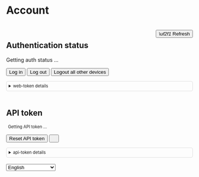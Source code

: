 <h1 data-i18n-key="header-account">Account</h1>

<!--account_start-->

<script src='./app/tools.js'></script>
<script src='./app/locale.js'></script>

<script>

function nav_to(url) {
    location.href = url;
}

async function refresh_auth_status() {
    let el = document.getElementById('authstatus');
    let logoutallbutton = document.getElementById('logoutallbutton');

    el.innerHTML = "Getting auth status ...";
    await tools.sleepms(200);

    let auth = tools.get_auth_info();

    if (auth) {
        el.setAttribute("data-i18n-key", "notify-logged-as");
        el.innerHTML = "Logged in as ";
        translateElement(el);
        let html = '<b>' + auth.username + '</b>';
        //html += "<br>Web token valid until ";
        //html += new window.Date(auth.exp * 1000).toISOString().split("T")[0];
        //html += " (will be auto-renewed)";
        el.innerHTML += html;
        logoutallbutton.disabled = false;
    } else {
        el.setAttribute("data-i18n-key", "login-status");
        el.innerHTML = "Not logged in.";
        translateElement(el);
        logoutallbutton.disabled = true;
    }
}

async function refresh_api_token(reset) {
    let el = document.getElementById('apitoken');
    let resetapikeybutton = document.getElementById('resetapikey');
    let auth = tools.get_auth_info();

    el.innerHTML = "Getting Getting API token ...";
    await tools.sleepms(200);

    if (auth) {
        let url = tools.build_api_url("apitoken");
        if (reset) { url += "?reset=1"; }
        let init = {method: "GET", headers:{authtoken: auth.token}};
        let res = await fetch(url, init);
        if (res.status != 200) {
            el.innerText = "Fail: " + await res.text();
            return;
        }
        d = JSON.parse(await res.text());
        el.innerText = d.token;
        resetapikeybutton.disabled = false;
    } else {
        el.setAttribute("data-i18n-key", "notify-not-available");
        el.innerHTML = "Not available.";
        translateElement(el);
        resetapikeybutton.disabled = true;
    }
}

async function reset_webtoken_seed() {
    let el = document.getElementById('logoutallbutton');
    el.setAttribute("data-i18n-key", "notify-reset-web-token");
    el.innerHTML = "Resetting web token seed ...";
    translateElement(el);
    await tools.renew_webtoken(true, true);
    await tools.sleepms(1000);
    el.innerHTML = "Done!";
    await tools.sleepms(1000);
    el.innerHTML = "Logout all other devices";
}

async function reset_api_key() {
    await refresh_api_token(true);
}

async function copy_api_key() {
    let el = document.getElementById('apitoken');
    let but = document.getElementById('copyapikey');
    tools.copy_dom_node(el)
    but.innerHTML = "<i class='fas'></i>";
    await tools.sleepms(1000)
    but.innerHTML = "<i class='fas'></i>";
}

var refresh_functions = [refresh_auth_status, refresh_api_token];
function refresh() {
    for (let func of refresh_functions) {
        func();
    }
}
window.addEventListener("load", refresh);
</script>

<style>
#apitoken {
    overflow-wrap: anywhere;
    margin-left: 5px;
    font-size:80%;
}
</style>

<br />

<button onclick='window.refresh()' style='float: right;' class='whitebutton' data-i18n-key="btn-refresh">
<i class='fas'>\uf2f1</i> 
Refresh
</button>

<h2 data-i18n-key="header-auth-status">Authentication status</h2>

<div id='authstatus' data-i18n-key="get-auth-status">Getting auth status ...</div>

<button class='whitebutton' data-i18n-key="btn-login" onclick='nav_to("./login#page=./account");'>Log in</button>
<button class='whitebutton' data-i18n-key="btn-logout" onclick='nav_to("./logout#page=./account");'>Log out</button>
<button class='whitebutton' id='logoutallbutton' disbaled onclick='reset_webtoken_seed();' data-i18n-key="btn-logout-all">Logout all other devices</button>

<details style='font-size: 80%; padding:0.5em; border: 1px solid #ddd; border-radius:4px;'>
    <summary style='user-select:none;'  data-i18n-key="web-token-summary">web-token details</summary>
    <p data-i18n-key="web-token-details">
    Authentication occurs using a web-token that is obtained when logging in.
    The token is valid for 14 days, and is refreshed when you use the application.
    It is recommended to log out on devices that you do not own. In case you forget,
    or when a device is lost/stolen, the token seed can be reset, causing all other sessions to log out.
    </p>
</details>
<br />

<h2 data-i18n-key="header-api-token">API token</h2>

<div id='apitoken' class='monospace' data-i18n-key="get-api-token">Getting API token ...</div>

<button type='button' class='whitebutton' id='resetapikey' data-i18n-key="btn-rest-api-token" onclick='reset_api_key();'>Reset API token</button>
<button type='button' class='whitebutton' id='copyapikey' onclick='copy_api_key();'><i class='fas'></i></button>

<details style='font-size: 80%; padding:0.5em; border: 1px solid #ddd; border-radius:4px;'>
    <summary style='user-select:none;' data-i18n-key="api-token-summary">api-token details</summary>
    <p data-i18n-key="api-token-details">
    The API token enables access to the server for 3d party applications (e.g. the CLI tool). API tokens do not expire.
    Reset the token to revoke access for all applications using the current API token.
    </p>
</details>
<br />

<select data-i18n-switcher class="locale-switcher">
    <option value="en">English</option>
    <option value="ru">Russian (Русский)</option>
    <option value="tr">Turkish (Türkçe)</option>
</select>

<!--account_end-->

